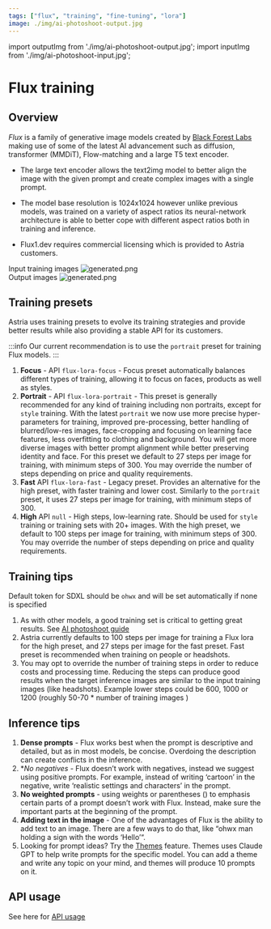 ```yaml
---
tags: ["flux", "training", "fine-tuning", "lora"]
image: ./img/ai-photoshoot-output.jpg
---
```

import outputImg from './img/ai-photoshoot-output.jpg';
import inputImg from './img/ai-photoshoot-input.jpg';

# Flux training
## Overview

*Flux* is a family of generative image models created by [Black Forest Labs](https://blackforestlabs.ai/announcing-black-forest-labs/) making use of some of the latest AI advancement such as diffusion, transformer (MMDiT), Flow-matching and a large T5 text encoder. 

* The large text encoder allows the text2img model to better align the image with the given prompt and create complex images with a single prompt. 

* The model base resolution is 1024x1024 however unlike previous models, was trained on a variety of aspect ratios its neural-network architecture is able to better cope with different aspect ratios both in training and inference.  

* Flux1.dev requires commercial licensing which is provided to Astria customers.


<div style={{ display: "grid", 'grid-template-columns': '1fr 1fr', gap: '1.5rem' }}>
<div>
Input training images

<img src={inputImg} alt="generated.png" />
</div>

<div>
Output images

<img src={outputImg} alt="generated.png" />

</div>
</div>

## Training presets

Astria uses training presets to evolve its training strategies and provide better results while also providing a stable API for its customers.

:::info
Our current recommendation is to use the `portrait` preset for training Flux models.
:::

1. **Focus** - API `flux-lora-focus` - Focus preset automatically balances different types of training, allowing it to focus on faces, products as well as styles.
1. **Portrait** - API `flux-lora-portrait` - This preset is generally recommended for any kind of training including non portraits, except for `style` training. With the latest `portrait` we now use more precise hyper-parameters for training, improved pre-processing, better handling of blurred/low-res images, face-cropping and focusing on learning face features, less overfitting to clothing and background. You will get more diverse images with better prompt alignment while better preserving identity and face. For this preset we default to 27 steps per image for training, with minimum steps of 300. You may override the number of steps depending on price and quality requirements.
2. **Fast** API `flux-lora-fast` - Legacy preset. Provides an alternative for the high preset, with faster training and lower cost. Similarly to the `portrait` preset, it uses 27 steps per image for training, with minimum steps of 300. 
3. **High** API `null` - High steps, low-learning rate. Should be used for `style` training or training sets with 20+ images. With the high preset, we default to 100 steps per image for training, with minimum steps of 300. You may override the number of steps depending on price and quality requirements.

## Training tips

Default token for SDXL should be `ohwx` and will be set automatically if none is specified

1. As with other models, a good training set is critical to getting great results. See [AI photoshoot guide](/docs/use-cases/ai-photoshoot/)
1. Astria currently defaults to 100 steps per image for training a Flux lora for the high preset, and 27 steps per image for the fast preset. Fast preset is recommended when training on people or headshots. 
1. You may opt to override the number of training steps in order to reduce costs and processing time. Reducing the steps can produce good results when the target inference images are similar to the input training images (like headshots). Example lower steps could be 600, 1000 or 1200 (roughly 50-70 * number of training images )

## Inference tips

1. **Dense prompts** - Flux works best when the prompt is descriptive and detailed, but as in most models, be concise. Overdoing the description can create conflicts in the inference.
1. **No negatives* - Flux doesn’t work with negatives, instead we suggest using positive prompts. For example, instead of writing ‘cartoon’ in the negative, write ‘realistic settings and characters’ in the prompt.  
1. **No weighted prompts** - using weights or parentheses () to emphasis certain parts of a prompt doesn’t work with Flux. Instead, make sure the important parts at the beginning of the prompt.
1. **Adding text in the image** - One of the advantages of Flux is the ability to add text to an image. There are a few ways to do that, like “ohwx man holding a sign with the words ‘Hello’“.
1. Looking for prompt ideas? Try the [Themes](https://www.astria.ai/themes) feature. Themes uses Claude GPT to help write prompts for the specific model. You can add a theme and write any topic on your mind, and themes will produce 10 prompts on it.


## API usage
See here for [API usage](/docs/api/flux-api)
